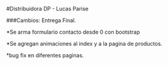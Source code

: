 #Distribuidora DP - Lucas Parise

###Cambios: Entrega Final.

*Se arma formulario contacto desde 0 con bootstrap

*Se agregan animaciones al index y a la pagina de productos.

*bug fix en diferentes paginas.